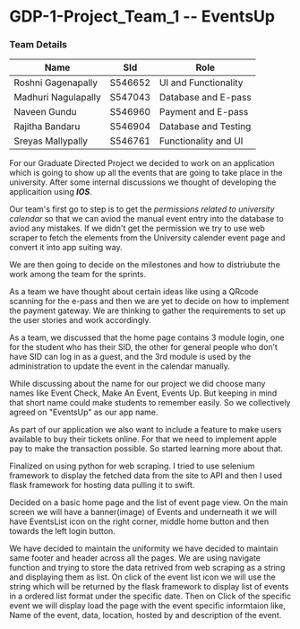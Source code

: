 # GDP-1-Project_Team_1 -- EventsUp

### Team Details
|Name               |  SId       | Role                 |
|-------------------|------------|----------------------|
|Roshni Gagenapally | S546652    | UI and Functionality |
|Madhuri Nagulapally| S547043    | Database and E-pass  | 
|Naveen Gundu       | S546960    | Payment and E-pass   | 
|Rajitha Bandaru    | S546904    | Database and Testing |
|Sreyas Mallypally  | S546761    | Functionality and UI |


For our Graduate Directed Project we decided to work on an application which is going to show up all the events that are going to take place in the university.
After some internal discussions we thought of developing the applicaition using ***IOS***. 

Our team's first go to step is to get the *permissions related to university calendar* so that we can aviod the manual event entry into the database to aviod any mistakes. If we didn't get the permission we try to use web scraper to fetch the elements from the University calender event page and convert it into app suiting way.

We are then going to decide on the milestones and how to distriubute the work among the team for the sprints.

As a team we have thought about certain ideas like using a QRcode scanning for the e-pass and then we are yet to decide on how to implement the payment gateway. We are thinking to gather the requirements to set up the user stories and work accordingly.

As a team, we discussed that the home page contains 3 module login, one for the student who has their SID, the other for general people who don’t have SID can log in as a guest, and the 3rd module is used by the administration to update the event in the calendar manually. 

While discussing about the name for our project we did choose many names like Event Check, Make An Event, Events Up. But keeping in mind that short name could make students to remember easily. So we collectively agreed on "EventsUp" as our app name.

As part of our application we also want to include a feature to make users available to buy their tickets online. For that we need to implement apple pay to make the transaction possible. So started learning more about that.

Finalized on using python for web scraping. I tried to use selenium framework to display the fetched data from the site to API and then I used flask framework for hosting data pulling it to swift.  

Decided on a basic home page and the list of event page view. 
On the main screen we will have a banner(image) of Events and underneath it we will have EventsList icon  on the right corner, middle home button and then towards the left login button. 

We have decided to maintain the uniformity we have decided to maintain same footer and header across all the pages. We are using navigate function and trying to store the data retrived from web scraping as a string and displaying them as list. On click of the event list icon we will use the string which will be returned by the flask framework to display list of events in a ordered list format under the specific date. Then on Click of the specific event we will display load the page with the event specific informtaion like, Name of the event, data, location, hosted by and description of the event.  

